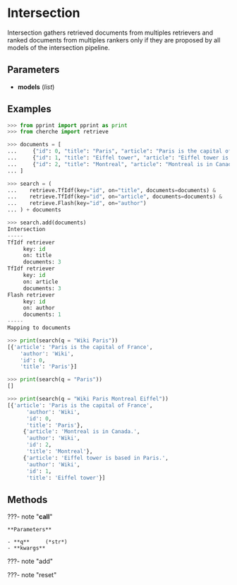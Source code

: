 # Intersection

Intersection gathers retrieved documents from multiples retrievers and ranked documents from multiples rankers only if they are proposed by all models of the intersection pipeline.



## Parameters

- **models** (*list*)



## Examples

```python
>>> from pprint import pprint as print
>>> from cherche import retrieve

>>> documents = [
...     {"id": 0, "title": "Paris", "article": "Paris is the capital of France", "author": "Wiki"},
...     {"id": 1, "title": "Eiffel tower", "article": "Eiffel tower is based in Paris.", "author": "Wiki"},
...     {"id": 2, "title": "Montreal", "article": "Montreal is in Canada.", "author": "Wiki"},
... ]

>>> search = (
...    retrieve.TfIdf(key="id", on="title", documents=documents) &
...    retrieve.TfIdf(key="id", on="article", documents=documents) &
...    retrieve.Flash(key="id", on="author")
... ) + documents

>>> search.add(documents)
Intersection
-----
TfIdf retriever
     key: id
     on: title
     documents: 3
TfIdf retriever
     key: id
     on: article
     documents: 3
Flash retriever
     key: id
     on: author
     documents: 1
-----
Mapping to documents

>>> print(search(q = "Wiki Paris"))
[{'article': 'Paris is the capital of France',
    'author': 'Wiki',
    'id': 0,
    'title': 'Paris'}]

>>> print(search(q = "Paris"))
[]

>>> print(search(q = "Wiki Paris Montreal Eiffel"))
[{'article': 'Paris is the capital of France',
      'author': 'Wiki',
      'id': 0,
      'title': 'Paris'},
     {'article': 'Montreal is in Canada.',
      'author': 'Wiki',
      'id': 2,
      'title': 'Montreal'},
     {'article': 'Eiffel tower is based in Paris.',
      'author': 'Wiki',
      'id': 1,
      'title': 'Eiffel tower'}]
```

## Methods

???- note "__call__"

    

    **Parameters**

    - **q**     (*str*)    
    - **kwargs**    
    
???- note "add"

???- note "reset"

